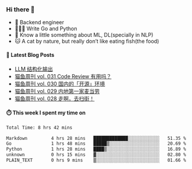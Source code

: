 ### Hi there 👋

- 🔧 Backend engineer
- 👨🏻‍💻 Write Go and Python
- 🔭 Know a little something about ML, DL(specially in NLP)
- 🐱 A cat by nature, but really don’t like eating fish(the food)

#### 📖 Latest Blog Posts
<!-- BLOG-POST-LIST:START -->
- [LLM 结构化输出](https://ameow.xyz/archives/llm-structural-output)
- [猫鱼周刊 vol. 031 Code Review 有用吗？](https://ameow.xyz/archives/weekly-031)
- [猫鱼周刊 vol. 030 国内的「开源」环境](https://ameow.xyz/archives/weekly-030)
- [猫鱼周刊 vol. 029 内地第一家麦当劳](https://ameow.xyz/archives/weekly-029)
- [猫鱼周刊 vol. 028 走啊，去扫街！](https://ameow.xyz/archives/weekly-028)
<!-- BLOG-POST-LIST:END -->

#### ⏱️ This week I spent my time on
<!--START_SECTION:waka-->

```txt
Total Time: 8 hrs 42 mins

Markdown         4 hrs 28 mins   █████████████░░░░░░░░░░░░   51.35 %
Go               1 hrs 48 mins   █████▒░░░░░░░░░░░░░░░░░░░   20.69 %
Python           1 hrs 28 mins   ████▒░░░░░░░░░░░░░░░░░░░░   16.89 %
unknown          0 hrs 15 mins   ▓░░░░░░░░░░░░░░░░░░░░░░░░   02.80 %
PLAIN_TEXT       0 hrs 9 mins    ▒░░░░░░░░░░░░░░░░░░░░░░░░   01.66 %
```

<!--END_SECTION:waka-->

<!--
**LeslieLeung/LeslieLeung** is a ✨ _special_ ✨ repository because its `README.md` (this file) appears on your GitHub profile.

Here are some ideas to get you started:

- 🔭 I’m currently working on ...
- 🌱 I’m currently learning ...
- 👯 I’m looking to collaborate on ...
- 🤔 I’m looking for help with ...
- 💬 Ask me about ...
- 📫 How to reach me: ...
- 😄 Pronouns: ...
- ⚡ Fun fact: ...
-->

